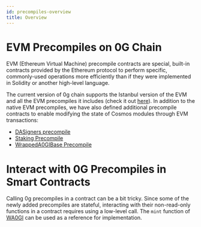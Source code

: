 ```yaml
---
id: precompiles-overview
title: Overview 
---
```

# EVM Precompiles on 0G Chain

EVM (Ethereum Virtual Machine) precompile contracts are special, built-in contracts provided by the Ethereum protocol to perform specific, commonly-used operations more efficiently than if they were implemented in Solidity or another high-level language.

The current version of 0g chain supports the Istanbul version of the EVM and all the EVM precompiles it includes (check it out [here](https://www.evm.codes/precompiled?fork=istanbul)). In addition to the native EVM precompiles, we have also defined additional precompile contracts to enable modifying the state of Cosmos modules through EVM transactions:

* [DASigners precompile](dasigners.md)
* [Staking Precompile](staking.md)
* [WrappedA0GIBase Precompile](wrappeda0gibase.md)

# Interact with 0G Precompiles in Smart Contracts

Calling 0g precompiles in a contract can be a bit tricky. Since some of the newly added precompiles are stateful, interacting with their non-read-only functions in a contract requires using a low-level call. The `mint` function of [WA0GI](https://github.com/0glabs/A0GI-contracts/blob/main/contracts/WrappedA0GI.sol) can be used as a reference for implementation.








